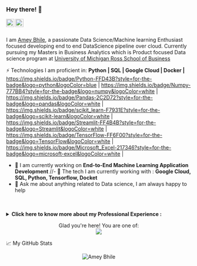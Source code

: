 ### Hey there! 👋

<div align="left">
<a href="www.linkedin.com/in/ameybhile" target="_blank" rel="nofollow"><img align="left" alt="Amey's LinkedIn" width="22px" src="https://img.icons8.com/color/48/000000/linkedin-2--v2.png" /></a><a href="https://www.credly.com/users/amey-bhile" target="_blank" rel="nofollow"><img align="left" alt="Amey's Certificate" width="22px" src="https://img.icons8.com/color/48/000000/instagram-new--v2.png" /></a>
</div>

<br/>
<br/>

I am [Amey Bhile](https://github.com/Ameybhile), a passionate Data Science/Machine learning Enthusiast focused developing end to end DataScience pipeline over cloud. 
Currently pursuing my Masters in Business Analytics which is Product focused Data science program at [University of Michigan Ross School of Business](https://michiganross.umich.edu/)


⚡ Technologies I am proficient in: **Python | SQL | Google Cloud | Docker |**
https://img.shields.io/badge/Python-FFD43B?style=for-the-badge&logo=python&logoColor=blue | 	https://img.shields.io/badge/Numpy-777BB4?style=for-the-badge&logo=numpy&logoColor=white | https://img.shields.io/badge/Pandas-2C2D72?style=for-the-badge&logo=pandas&logoColor=white | https://img.shields.io/badge/scikit_learn-F7931E?style=for-the-badge&logo=scikit-learn&logoColor=white | https://img.shields.io/badge/Streamlit-FF4B4B?style=for-the-badge&logo=Streamlit&logoColor=white | https://img.shields.io/badge/TensorFlow-FF6F00?style=for-the-badge&logo=TensorFlow&logoColor=white | https://img.shields.io/badge/Microsoft_Excel-217346?style=for-the-badge&logo=microsoft-excel&logoColor=white | 
- 🔭 I am currently working on  **End-to-End Machine Learning Application Development**
//- 🌱 The tech I am currently working with : **Google Cloud, SQL, Python, Tensorflow, Docket**
- 💬 Ask me about anything related to Data science, I am always happy to help

<br/>
<br/>

<!-- Work experience section-->
<details> <summary>
<b> Click here to know more about my Professional Experience : </b></summary>
<table>
  <thead>
    <tr>
      <th>Job Name</th>
      <th>Roles & responsibilities</th>
      <th>Duration</th>
    </tr>
  </thead>
  <tbody>
    <tr>
      <td><b><a href="https://">Business Consultant at Deloitte</a> </b></td>
      <td><p>...</p>
        <p>Technologies used: SQL, ...</p>
      </td>
      <td>Aug 2019 - July 2022</td>
    </tr>
  	<tr>
      <td><b><a href="https://aws.amazon.com/">----</a> </b></td>
      <td>Deploying Microservices in Containers, CI/CD Pipeline Development and Maintenance
      <p>Technologies used: Jenkins, Kubernetes, Docker, Chef, AWS CodeDeploy</p></td>
      <td>July 2019 - Nov 2020</td>
    </tr>
  </tbody>
</table>
 
</details>
<!--end work experience section -->


<p align="center"> 
  Glad you're here! You are one of:<br>
  <img src="https://visitor-badge.glitch.me/badge?page_id=https://github.com/Ameybhile" />
</p>


📈 My GitHub Stats

<p align="center"> <img src="https://github-readme-stats.vercel.app/api?username=Ameybhile&show_icons=true&theme=gotham" alt="Amey Bhile" />


<!--
**This** is a ✨ _special_ ✨ repository because its `README.md`, This file appears on your GitHub profile.

Here are some ideas to get you started:

- 🔭 I’m currently working on ...
- 🌱 I’m currently learning ...
- 👯 I’m looking to collaborate on ...
- 🤔 I’m looking for help with ...
- 💬 Ask me about ...
- 📫 How to reach me: ...
- 😄 Pronouns: ...
- ⚡ Fun fact: ...
-->
